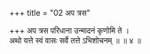 +++
title = "02 अप त्रस"

+++
अप त्रस परिधाना उन्मादनं कृणोमि ते ।  
अथो यत्ते स्वं वासः सर्वे तत्ते ऽभिशोचनम् ॥ ॥ ४ ॥